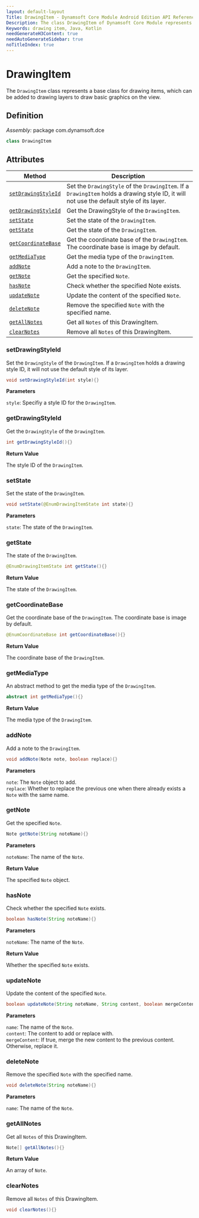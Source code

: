 ```yaml
---
layout: default-layout
Title: DrawingItem - Dynamsoft Core Module Android Edition API Reference
Description: The class DrawingItem of Dynamsoft Core Module represents a base class for drawing items, which can be added to drawing layers to draw basic graphics on the view.
Keywords: drawing item, Java, Kotlin
needGenerateH3Content: true
needAutoGenerateSidebar: true
noTitleIndex: true
---
```


# DrawingItem

The `DrawingItem` class represents a base class for drawing items, which can be added to drawing layers to draw basic graphics on the view.

## Definition

*Assembly:* package com.dynamsoft.dce

```java
class DrawingItem
```

## Attributes

| Method | Description |
|------- |-------------|
| [`setDrawingStyleId`](#setdrawingstyleid) | Set the `DrawingStyle` of the `DrawingItem`. If a `DrawingItem` holds a drawing style ID, it will not use the default style of its layer. |
| [`getDrawingStyleId`](#getdrawingstyleid) | Get the DrawingStyle of the `DrawingItem`. |
| [`setState`](#setstate) | Set the state of the `DrawingItem`. |
| [`getState`](#getstate) | Get the state of the `DrawingItem`. |
| [`getCoordinateBase`](#getcoordinatebase) | Get the coordinate base of the `DrawingItem`. The coordinate base is image by default. |
| [`getMediaType`](#getmediatype) | Get the media type of the `DrawingItem`. |
| [`addNote`](#addnote) | Add a note to the `DrawingItem`. |
| [`getNote`](#getnote) | Get the specified `Note`. |
| [`hasNote`](#hasnote) | Check whether the specified Note exists. |
| [`updateNote`](#updatenote) | Update the content of the specified `Note`. |
| [`deleteNote`](#deletenote) | Remove the specified `Note` with the specified name. |
| [`getAllNotes`](#getallnotes) | Get all `Notes` of this DrawingItem. |
| [`clearNotes`](#clearnotes) | Remove all `Notes` of this DrawingItem. |

### setDrawingStyleId

Set the `DrawingStyle` of the `DrawingItem`. If a `DrawingItem` holds a drawing style ID, it will not use the default style of its layer.

```java
void setDrawingStyleId(int style){}
```

**Parameters**

`style`: Specifiy a style ID for the `DrawingItem`.

### getDrawingStyleId

Get the `DrawingStyle` of the `DrawingItem`.

```java
int getDrawingStyleId(){}
```

**Return Value**

The style ID of the `DrawingItem`.

### setState

Set the state of the `DrawingItem`.

```java
void setState(@EnumDrawingItemState int state){}
```

**Parameters**

`state`: The state of the `DrawingItem`.

### getState

The state of the `DrawingItem`.

```java
@EnumDrawingItemState int getState(){}
```

**Return Value**

The state of the `DrawingItem`.

### getCoordinateBase

Get the coordinate base of the `DrawingItem`. The coordinate base is image by default.

```java
@EnumCoordinateBase int getCoordinateBase(){}
```

**Return Value**

The coordinate base of the `DrawingItem`.

### getMediaType

An abstract method to get the media type of the `DrawingItem`.

```java
abstract int getMediaType(){}
```

**Return Value**

The media type of the `DrawingItem`.

### addNote

Add a note to the `DrawingItem`.

```java
void addNote(Note note, boolean replace){}
```

**Parameters**

`note`: The `Note` object to add.  
`replace`: Whether to replace the previous one when there already exists a `Note` with the same name.

### getNote

Get the specified `Note`.

```java
Note getNote(String noteName){}
```

**Parameters**

`noteName`: The name of the `Note`.

**Return Value**

The specified `Note` object.

### hasNote

Check whether the specified `Note` exists.

```java
boolean hasNote(String noteName){}
```

**Parameters**

`noteName`: The name of the `Note`.

**Return Value**

Whether the specified `Note` exists.

### updateNote

Update the content of the specified `Note`.

```java
boolean updateNote(String noteName, String content, boolean mergeContent){}
```

**Parameters**

`name`: The name of the `Note`.  
`content`: The content to add or replace with.  
`mergeContent`: If true, merge the new content to the previous content. Otherwise, replace it.

### deleteNote

Remove the specified `Note` with the specified name.

```java
void deleteNote(String noteName){}
```

**Parameters**

`name`: The name of the `Note`.

### getAllNotes

Get all `Notes` of this DrawingItem.

```java
Note[] getAllNotes(){}
```

**Return Value**

An array of `Note`.

### clearNotes

Remove all `Notes` of this DrawingItem.

```java
void clearNotes(){}
```
